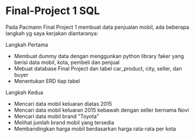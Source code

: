 # Final-Project 1 SQL

Pada Pacmann Final Project 1 membuat data penjualan mobil, ada beberapa langkah yg saya kerjakan diantaranya:

Langkah Pertama
- Membuat dummy data dengan menggunkan python library faker yang berisi data mobil, kota, pembeli dan penjual
- Mebuat database Final Project dan tabel car_product, city, seller, dan buyer
- Menentukan ERD tiap tabel

Langkah Kedua
- Mencari data mobil keluaran diatas 2015
- Mencari data mobil keluaran 2015 kebawah dengan seller bernama Novi
- Mencari data mobil brand "Toyota"
- Melihat jumlah brand mobil yang tersedia
- Membandingkan harga mobil berdasarkan harga rata-rata per kota
